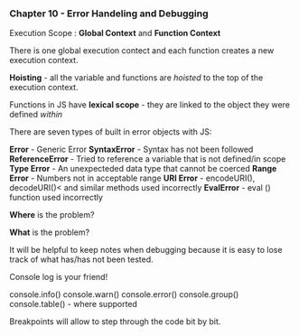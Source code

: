 ### Chapter 10 - Error Handeling and Debugging

Execution Scope : **Global Context** and **Function Context**

There is one global execution contect and each function creates a new execution context.

**Hoisting** - all the variable and functions are *hoisted* to the top of the execution context.

Functions in JS have **lexical scope** - they are linked to the object they were defined *within*

There are seven types of built in error objects with JS:

**Error** - Generic Error
**SyntaxError** - Syntax has not been followed
**ReferenceError** - Tried to reference a variable that is not defined/in scope
**Type Error** - An unexpecteded data type that cannot be coerced
**Range Error** - Numbers not in acceptable range
**URI Error** - encodeURI(), decodeURI()< and similar methods used incorrectly
**EvalError** - eval () function used incorrectly

**Where** is the problem?

**What** is the problem?

It will be helpful to keep notes when debugging because it is easy to lose track of what has/has not been tested.

Console log is your friend!

console.info()
console.warn()
console.error()
console.group()
console.table() - where supported

Breakpoints will allow to step through the code bit by bit.
